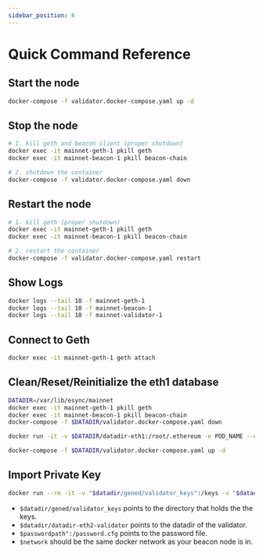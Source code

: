 ```yaml
---
sidebar_position: 6
---
```


# Quick Command Reference

## Start the node

```bash
docker-compose -f validator.docker-compose.yaml up -d
```

## Stop the node

```bash
# 1. kill geth and beacon client (proper shutdown)
docker exec -it mainnet-geth-1 pkill geth
docker exec -it mainnet-beacon-1 pkill beacon-chain

# 2. shutdown the container
docker-compose -f validator.docker-compose.yaml down
```

## Restart the node

```bash
# 1. kill geth (proper shutdown)
docker exec -it mainnet-geth-1 pkill geth
docker exec -it mainnet-beacon-1 pkill beacon-chain

# 2. restart the container
docker-compose -f validator.docker-compose.yaml restart
```

## Show Logs

```bash
docker logs --tail 10 -f mainnet-geth-1
docker logs --tail 10 -f mainnet-beacon-1
docker logs --tail 10 -f mainnet-validator-1
```

## Connect to Geth

```bash
docker exec -it mainnet-geth-1 geth attach
```

## Clean/Reset/Reinitialize the eth1 database

```bash
DATADIR=/var/lib/esync/mainnet
docker exec -it mainnet-geth-1 pkill geth
docker exec -it mainnet-beacon-1 pkill beacon-chain
docker-compose -f $DATADIR/validator.docker-compose.yaml down

docker run -it -v $DATADIR/datadir-eth1:/root/.ethereum -e POD_NAME --entrypoint geth ecredits/node:latest removedb

docker-compose -f $DATADIR/validator.docker-compose.yaml up -d
```

## Import Private Key
```bash
docker run --rm -it -v "$datadir/gened/validator_keys":/keys -v "$datadir/datadir-eth2-validator":/root/.lighthouse -v "$passwordpath":/password.cfg --name validatorimport pallas.azurecr.io/ecredits/lighthouse:5.1.5 lighthouse --network $network account validator import --datadir /root/.lighthouse --directory /keys --reuse-password --password-file /password.cfg

```

- ```$datadir/gened/validator_keys``` points to the directory that holds the the keys.
- ```$datadir/datadir-eth2-validator``` points to the datadir of the validator.
- ```$passwordpath":/password.cfg``` points to the password file.
- ```$network``` should be the same docker network as your beacon node is in.